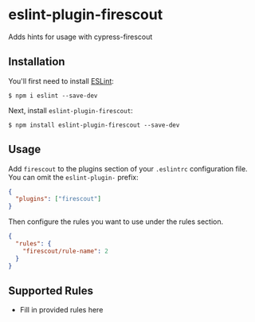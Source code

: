 # eslint-plugin-firescout

Adds hints for usage with cypress-firescout

## Installation

You'll first need to install [ESLint](http://eslint.org):

```
$ npm i eslint --save-dev
```

Next, install `eslint-plugin-firescout`:

```
$ npm install eslint-plugin-firescout --save-dev
```

## Usage

Add `firescout` to the plugins section of your `.eslintrc` configuration file. You can omit the `eslint-plugin-` prefix:

```json
{
  "plugins": ["firescout"]
}
```

Then configure the rules you want to use under the rules section.

```json
{
  "rules": {
    "firescout/rule-name": 2
  }
}
```

## Supported Rules

- Fill in provided rules here
